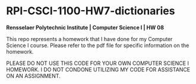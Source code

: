 # RPI-CSCI-1100-HW7-dictionaries
**Rensselaer Polytechnic Institute | Computer Science I | HW 08**

This repo represents a homework that I have done for my Computer Science I course. Please refer to the pdf file for specific information on the homework.

PLEASE DO NOT USE THIS CODE FOR YOUR OWN COMPUTER SCIENCE I HOMEWORK. I DO NOT CONDONE UTILIZING MY CODE FOR ASSISTANCE ON AN ASSIGNMENT.
